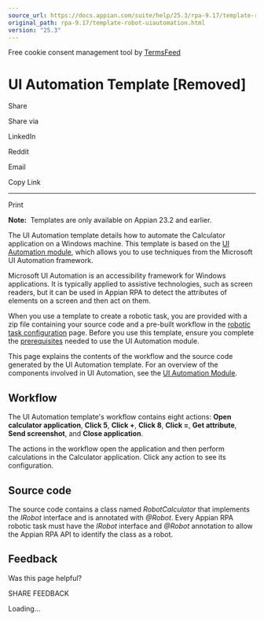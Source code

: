 ```yaml
---
source_url: https://docs.appian.com/suite/help/25.3/rpa-9.17/template-robot-uiautomation.html
original_path: rpa-9.17/template-robot-uiautomation.html
version: "25.3"
---
```


Free cookie consent management tool by [TermsFeed](https://www.termsfeed.com/)

# UI Automation Template \[Removed\]

Share

Share via

LinkedIn

Reddit

Email

Copy Link

* * *

Print

**Note:**  Templates are only available on Appian 23.2 and earlier.

The UI Automation template details how to automate the Calculator application on a Windows machine. This template is based on the [UI Automation module](java-module-ui-automation.html), which allows you to use techniques from the Microsoft UI Automation framework.

Microsoft UI Automation is an accessibility framework for Windows applications. It is typically applied to assistive technologies, such as screen readers, but it can be used in Appian RPA to detect the attributes of elements on a screen and then act on them.

When you use a template to create a robotic task, you are provided with a zip file containing your source code and a pre-built workflow in the [robotic task configuration](robotic-task-configuration.html) page. Before you use this template, ensure you complete the [prerequisites](java-module-ui-automation.html#prerequisites) needed to use the UI Automation module.

This page explains the contents of the workflow and the source code generated by the UI Automation template. For an overview of the components involved in UI Automation, see the [UI Automation Module](java-module-ui-automation.html).

## Workflow

The UI Automation template's workflow contains eight actions: **Open calculator application**, **Click 5**, **Click +**, **Click 8**, **Click =**, **Get attribute**, **Send screenshot**, and **Close application**.

The actions in the workflow open the application and then perform calculations in the Calculator application. Click any action to see its configuration.

## Source code

The source code contains a class named _RobotCalculator_ that implements the _IRobot_ interface and is annotated with _@Robot_. Every Appian RPA robotic task must have the _IRobot_ interface and _@Robot_ annotation to allow the Appian RPA API to identify the class as a robot.

## Feedback

Was this page helpful?

SHARE FEEDBACK

Loading...